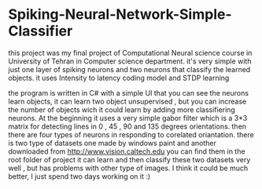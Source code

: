 # Spiking-Neural-Network-Simple-Classifier
this project was my final project of Computational Neural science course in University of Tehran in Computer science department. it's very simple with just one layer of spiking neurons and two neurons that classify the learned objects. it uses Intensity to latency coding model and STDP learning 

the program is written in C# with a simple UI that you can see the neurons learn objects, it can learn two object unsupervised , but you can increase the number of objects wich it could learn by adding more classifiering neurons.
At the beginning it uses a very simple gabor filter which is a 3*3 matrix for detecting lines in 0 , 45 , 90 and 135 degrees orientations.
then there are four types of neurons in responding to corelated oriantation.
there is two type of datasets one made by windows paint and another downloaded from http://www.vision.caltech.edu 
you can find them in the root folder of project
it can learn and then classify these two datasets very well , but has problems with other type of images. 
I think it could be much better, I just spend two days working on it :)
